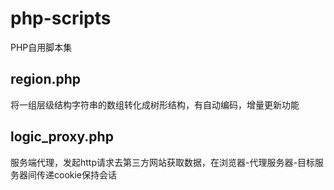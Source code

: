 # php-scripts
PHP自用脚本集
## region.php
将一组层级结构字符串的数组转化成树形结构，有自动编码，增量更新功能
## logic_proxy.php
服务端代理，发起http请求去第三方网站获取数据，在浏览器-代理服务器-目标服务器间传递cookie保持会话
